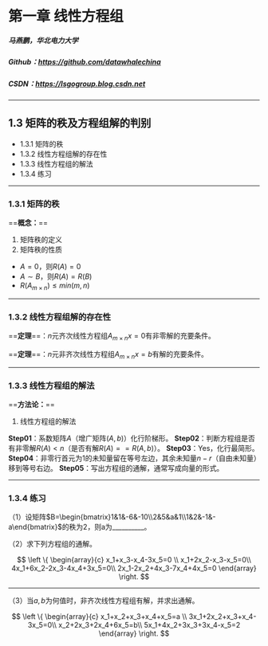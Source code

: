 <!-- $theme: gaia -->

# 第一章 线性方程组

##### 马燕鹏，华北电力大学
##### Github：https://github.com/datawhalechina 
##### CSDN：https://lsgogroup.blog.csdn.net

---
<!-- *template: invert -->

## 1.3 矩阵的秩及方程组解的判别

- 1.3.1 矩阵的秩
- 1.3.2 线性方程组解的存在性
- 1.3.3 线性方程组的解法
- 1.3.4 练习

---
### 1.3.1 矩阵的秩

==**概念：**==

1. 矩阵秩的定义
2. 矩阵秩的性质

- $A=0$，则$R(A)=0$
- $A \sim B$，则$R(A)=R(B)$
- $R(A_{m \times n})\leq min(m,n)$

---
### 1.3.2 线性方程组解的存在性

==**定理**==：$n$元齐次线性方程组$A_{m\times n}x=0$有非零解的充要条件。


==**定理**==：$n$元非齐次线性方程组$A_{m\times n}x=b$有解的充要条件。

---
### 1.3.3 线性方程组的解法

==**方法论：**==

1. 线性方程组的解法

**Step01**：系数矩阵$A$（增广矩阵$(A,b)$）化行阶梯形。
**Step02**：判断方程组是否有非零解$R(A)<n$（是否有解$R(A)==R(A,b)$）。
**Step03**：Yes，化行最简形。
**Step04**：非零行首元为1的未知量留在等号左边，其余未知量$n-r$（自由未知量）移到等号右边。
**Step05**：写出方程组的通解，通常写成向量的形式。



---
### 1.3.4 练习

（1）设矩阵$B=\begin{bmatrix}1&1&-6&-10\\2&5&a&1\\1&2&-1&-a\end{bmatrix}$的秩为2，则a为__________。

（2）求下列方程组的通解。

$$
\left \{ 
\begin{array}{c}
x_1+x_3-x_4-3x_5=0 \\
x_1+2x_2-x_3-x_5=0\\
4x_1+6x_2-2x_3-4x_4+3x_5=0\\
2x_1-2x_2+4x_3-7x_4+4x_5=0
\end{array}
\right.
$$

---
（3）当$a,b$为何值时，非齐次线性方程组有解，并求出通解。

$$
\left \{ 
\begin{array}{c}
x_1+x_2+x_3+x_4+x_5=a \\
3x_1+2x_2+x_3+x_4-3x_5=0\\
x_2+2x_3+2x_4+6x_5=b\\
5x_1+4x_2+3x_3+3x_4-x_5=2
\end{array}
\right.
$$


